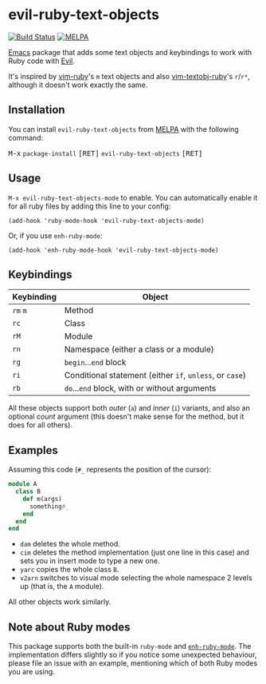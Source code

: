 # evil-ruby-text-objects 

[![Build Status](https://travis-ci.com/porras/evil-ruby-text-objects.svg?branch=master)](https://travis-ci.com/porras/evil-ruby-text-objects)
[![MELPA](https://melpa.org/packages/evil-ruby-text-objects-badge.svg)](https://melpa.org/#/evil-ruby-text-objects)

[Emacs](https://www.gnu.org/software/emacs/) package that adds some text objects and keybindings to work with Ruby code with [Evil](https://github.com/emacs-evil/evil).

It's inspired by [vim-ruby](https://github.com/vim-ruby/vim-ruby/blob/96d5db458f868255393fdc2732d6bef21a45c68f/doc/ft-ruby-plugin.txt#L56-L76)'s `m` text objects and also [vim-textobj-ruby](https://github.com/rhysd/vim-textobj-ruby)'s `r`/`r*`, although it doesn't work exactly the same.

## Installation

You can install `evil-ruby-text-objects` from [MELPA](https://melpa.org/) with the following command:

<kbd>M-x</kbd> `package-install` <kbd>[RET]</kbd> `evil-ruby-text-objects` <kbd>[RET]</kbd>

## Usage

`M-x evil-ruby-text-objects-mode` to enable. You can automatically enable it for all ruby files by adding this line to your config:

```elisp
(add-hook 'ruby-mode-hook 'evil-ruby-text-objects-mode)
```

Or, if you use `enh-ruby-mode`:

```elisp
(add-hook 'enh-ruby-mode-hook 'evil-ruby-text-objects-mode)
```

## Keybindings

| Keybinding | Object                                                   |
|------------|----------------------------------------------------------|
| `rm` `m`   | Method                                                   |
| `rc`       | Class                                                    |
| `rM`       | Module                                                   |
| `rn`       | Namespace (either a class or a module)                   |
| `rg`       | `begin`...`end` block                                    |
| `ri`       | Conditional statement (either `if`, `unless`, or `case`) |
| `rb`       | `do`...`end` block, with or without arguments            |

All these objects support both _outer_ (`a`) and _inner_ (`i`) variants, and also an optional _count_ argument (this doesn't make sense for the method, but it does for all others).

## Examples

Assuming this code (`#_` represents the position of the cursor):

```ruby
module A
  class B
    def m(args)
      something#_
    end
  end
end
```

* `dam` deletes the whole method.
* `cim` deletes the method implementation (just one line in this case) and sets you in insert mode to type a new one.
* `yarc` copies the whole class `B`.
* `v2arn` switches to visual mode selecting the whole namespace 2 levels up (that is, the `A` module).

All other objects work similarly.

## Note about Ruby modes

This package supports both the built-in `ruby-mode` and [`enh-ruby-mode`](https://github.com/zenspider/enhanced-ruby-mode). The implementation differs slightly so if you notice some unexpected behaviour, please file an issue with an example, mentioning which of both Ruby modes you are using.
